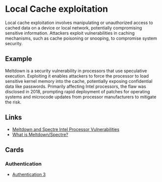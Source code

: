 # Local Cache exploitation
Local cache exploitation involves manipulating or unauthorized access to cached data on a device or local network, potentially compromising sensitive information. Attackers exploit vulnerabilities in caching mechanisms, such as cache poisoning or snooping, to compromise system security.

## Example
Meltdown is a security vulnerability in processors that use speculative execution. Exploiting it enables attackers to force the processor to load sensitive kernel memory into the cache, potentially exposing confidential data like passwords. Primarily affecting Intel processors, the flaw was disclosed in 2018, prompting rapid deployment of patches for operating systems and microcode updates from processor manufacturers to mitigate the risk.

## Links
- [Meltdown and Spectre Intel Processor Vulnerabilities](https://www.trendmicro.com/vinfo/fr/security/news/vulnerabilities-and-exploits/meltdown-and-spectre-intel-processor-vulnerabilities-what-you-need-to-know)
- [What is Meltdown/Spectre?](https://www.cloudflare.com/learning/security/threats/meltdown-spectre/)

## Cards
### Authentication
- [Authentication 3](/authentication/AT3)
